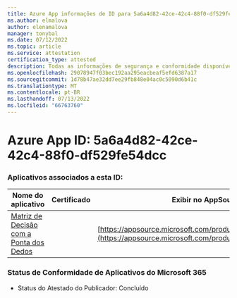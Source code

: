 ```yaml
---
title: Azure App informações de ID para 5a6a4d82-42ce-42c4-88f0-df529fe54dcc
ms.author: elmalova
author: elenamalova
manager: tonybal
ms.date: 07/12/2022
ms.topic: article
ms.service: attestation
certification_type: attested
description: Todas as informações de segurança e conformidade disponíveis para 5a6a4d82-42ce-42c4-88f0-df529fe54dcc.
ms.openlocfilehash: 29078947f03bec192aa295eacbeaf5efd6387a17
ms.sourcegitcommit: 1d78b47ae32dd7ee29fb848e04ac0c5090d6b41c
ms.translationtype: MT
ms.contentlocale: pt-BR
ms.lasthandoff: 07/13/2022
ms.locfileid: "66763760"
---
```

# <a name="azure-app-id-5a6a4d82-42ce-42c4-88f0-df529fe54dcc"></a>Azure App ID: 5a6a4d82-42ce-42c4-88f0-df529fe54dcc


### <a name="apps-associated-with-this-id"></a>Aplicativos associados a esta ID:
| **Nome do aplicativo** | **Certificado** | **Exibir no AppSource** |
|--------------|---------------|-----------------------|
| [Matriz de Decisão com a Ponta dos Dedos](../forward/WA200004070.md) |  | [https://appsource.microsoft.com/product/office/WA200004070](https://appsource.microsoft.com/product/office/WA200004070) |

### <a name="microsoft-365-app-compliance-status"></a>Status de Conformidade de Aplicativos do Microsoft 365
- Status do Atestado do Publicador: Concluído
